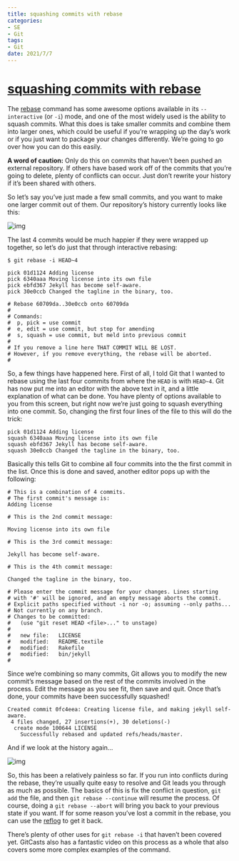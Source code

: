 ```yaml
---
title: squashing commits with rebase
categories:
- SE
- Git
tags:
- Git
date: 2021/7/7
---
```


# [squashing commits with rebase](http://gitready.com/advanced/2009/02/10/squashing-commits-with-rebase.html)

The [rebase](http://gitready.com/intermediate/2009/01/31/intro-to-rebase.html) command has some awesome options available in its `--interactive` (or `-i`) mode, and one of the most widely used is the ability to squash commits. What this does is take smaller commits and combine them into larger ones, which could be useful if you’re wrapping up the day’s work or if you just want to package your changes differently. We’re going to go over how you can do this easily.

**A word of caution:** Only do this on commits that haven’t been pushed an external repository. If others have based work off of the commits that you’re going to delete, plenty of conflicts can occur. Just don’t rewrite your history if it’s been shared with others.

So let’s say you’ve just made a few small commits, and you want to make one larger commit out of them. Our repository’s history currently looks like this:

![img](http://gitready.com/images/squash1.png)

The last 4 commits would be much happier if they were wrapped up together, so let’s do just that through interactive rebasing:

```
$ git rebase -i HEAD~4

pick 01d1124 Adding license
pick 6340aaa Moving license into its own file
pick ebfd367 Jekyll has become self-aware.
pick 30e0ccb Changed the tagline in the binary, too.

# Rebase 60709da..30e0ccb onto 60709da
#
# Commands:
#  p, pick = use commit
#  e, edit = use commit, but stop for amending
#  s, squash = use commit, but meld into previous commit
#
# If you remove a line here THAT COMMIT WILL BE LOST.
# However, if you remove everything, the rebase will be aborted.
#
```

So, a few things have happened here. First of all, I told Git that I wanted to rebase using the last four commits from where the `HEAD` is with `HEAD~4`. Git has now put me into an editor with the above text in it, and a little explanation of what can be done. You have plenty of options available to you from this screen, but right now we’re just going to squash everything into one commit. So, changing the first four lines of the file to this will do the trick:

```
pick 01d1124 Adding license
squash 6340aaa Moving license into its own file
squash ebfd367 Jekyll has become self-aware.
squash 30e0ccb Changed the tagline in the binary, too.
```

Basically this tells Git to combine all four commits into the the first commit in the list. Once this is done and saved, another editor pops up with the following:

```
# This is a combination of 4 commits.
# The first commit's message is:
Adding license

# This is the 2nd commit message:

Moving license into its own file

# This is the 3rd commit message:

Jekyll has become self-aware.

# This is the 4th commit message:

Changed the tagline in the binary, too.

# Please enter the commit message for your changes. Lines starting
# with '#' will be ignored, and an empty message aborts the commit.
# Explicit paths specified without -i nor -o; assuming --only paths...
# Not currently on any branch.
# Changes to be committed:
#   (use "git reset HEAD <file>..." to unstage)
#
#	new file:   LICENSE
#	modified:   README.textile
#	modified:   Rakefile
#	modified:   bin/jekyll
#
```

Since we’re combining so many commits, Git allows you to modify the new commit’s message based on the rest of the commits involved in the process. Edit the message as you see fit, then save and quit. Once that’s done, your commits have been successfully squashed!

```
Created commit 0fc4eea: Creating license file, and making jekyll self-aware.
 4 files changed, 27 insertions(+), 30 deletions(-)
  create mode 100644 LICENSE
	Successfully rebased and updated refs/heads/master.
```

And if we look at the history again…

![img](http://gitready.com/images/squash2.png)

So, this has been a relatively painless so far. If you run into conflicts during the rebase, they’re usually quite easy to resolve and Git leads you through as much as possible. The basics of this is fix the conflict in question, `git add` the file, and then `git rebase --continue` will resume the process. Of course, doing a `git rebase --abort` will bring you back to your previous state if you want. If for some reason you’ve lost a commit in the rebase, you can use the [reflog](http://gitready.com/intermediate/2009/02/09/reflog-your-safety-net.html) to get it back.

There’s plenty of other uses for `git rebase -i` that haven’t been covered yet. GitCasts also has a fantastic video on this process as a whole that also covers some more complex examples of the command.